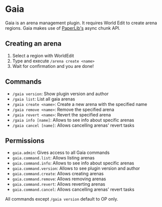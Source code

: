 # Gaia

Gaia is an arena management plugin. It requires World Edit to create arena regions.
Gaia makes use of [PaperLib's](https://github.com/PaperMC/PaperLib) async chunk API.

## Creating an arena
1. Select a region with WorldEdit
2. Type and execute `/arena create <name>`
3. Wait for confirmation and you are done!

## Commands
- `/gaia version`: Show plugin version and author
- `/gaia list`: List all gaia arenas
- `/gaia create <name>`: Create a new arena with the specified name
- `/gaia remove <name>`: Remove the specified arena
- `/gaia revert <name>`: Revert the specified arena
- `/gaia info [name]`: Allows to see info about specific arenas
- `/gaia cancel [name]`: Allows cancelling arenas' revert tasks

## Permissions
- `gaia.admin`: Gives access to all Gaia commands
- `gaia.command.list`: Allows listing arenas
- `gaia.command.info`: Allows to see info about specific arenas
- `gaia.command.version`: Allows to see plugin version and author
- `gaia.command.create`: Allows creating arenas
- `gaia.command.remove`: Allows removing arenas
- `gaia.command.revert`: Allows reverting arenas
- `gaia.command.cancel`: Allows cancelling arenas' revert tasks

All commands except `/gaia version` default to OP only.
